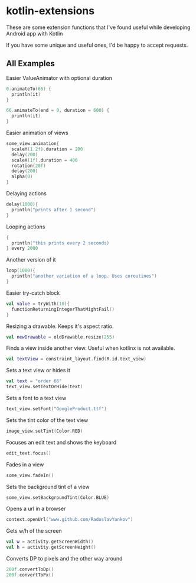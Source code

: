 # kotlin-extensions
These are some extension functions that I've found useful while developing Android app with Kotlin

If you have some unique and useful ones, I'd be happy to accept requests.

## All Examples


Easier ValueAnimator with optional duration
```kotlin
0.animateTo(66) {
  println(it)
}

66.animateTo(end = 0, duration = 600) {
  println(it)
}
```

Easier animation of views
```kotlin
some_view.animation{
  scaleY(1.2f).duration = 200
  delay(200)
  scaleX(1f).duration = 400
  rotation(20f)
  delay(200)
  alpha(0)
}
```

Delaying actions
```kotlin
delay(1000){
  println("prints after 1 second")
}
```

Looping actions
```kotlin
{
  println("this prints every 2 seconds)
} every 2000
```

Another version of it
```kotlin
loop(1000){
  println("another variation of a loop. Uses coroutines")
}
```

Easier try-catch block
```kotlin
val value = tryWith(10){
  functionReturningIntegerThatMightFail()
}
```

Resizing a drawable. Keeps it's aspect ratio.
```kotlin
val newDrawable = oldDrawable.resize(255)
```

Finds a view inside another view. Useful when kotlinx is not available.
```kotlin
val textView = constraint_layout.find(R.id.text_view)
```

Sets a text view or hides it
```kotlin
val text = "order 66"
text_view.setTextOrHide(text)
```

Sets a font to a text view
```kotlin
text_view.setFont("GoogleProduct.ttf")
```

Sets the tint color of the text view
```kotlin
image_view.setTint(Color.RED)
```

Focuses an edit text and shows the keyboard
```kotlin
edit_text.focus()
```

Fades in a view
```kotlin
some_view.fadeIn()
```

Sets the background tint of a view
```kotlin
some_view.setBackgroundTint(Color.BLUE)
```

Opens a url in a browser
```kotlin
context.openUrl("www.github.com/RadoslavYankov")
```

Gets w/h of the screen
```kotlin
val w = activity.getScreenWidth()
val h = activity.getScreenHeight()
```

Converts DP to pixels and the other way around
```kotlin
200f.convertToDp()
200f.convertToPx()
```
